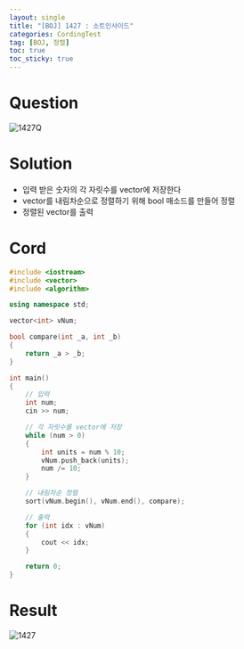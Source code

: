 ```yaml
---
layout: single
title: "[BOJ] 1427 : 소트인사이드"
categories: CordingTest
tag: [BOJ, 정렬]
toc: true
toc_sticky: true
---
```


# Question
![1427Q](https://user-images.githubusercontent.com/97664446/169288635-8c246505-d834-4acf-915b-db40c7f421cf.PNG)


# Solution
- 입력 받은 숫자의 각 자릿수를 vector에 저장한다
- vector를 내림차순으로 정렬하기 위해 bool 매소드를 만들어 정렬
- 정렬된 vector를 출력

# Cord
```c++
#include <iostream>
#include <vector>
#include <algorithm>

using namespace std;

vector<int> vNum;

bool compare(int _a, int _b)
{
	return _a > _b;
}

int main()
{
	// 입력
	int num;
	cin >> num;

	// 각 자릿수를 vector에 저장
	while (num > 0)
	{
		int units = num % 10;
		vNum.push_back(units);
		num /= 10;
	}

	// 내림차순 정렬
	sort(vNum.begin(), vNum.end(), compare);

	// 출력
	for (int idx : vNum)
	{
		cout << idx;
	}

	return 0;
}
```

# Result
![1427](https://user-images.githubusercontent.com/97664446/169288632-ff38f870-cb27-459c-ae9c-c954a79c8c96.PNG)